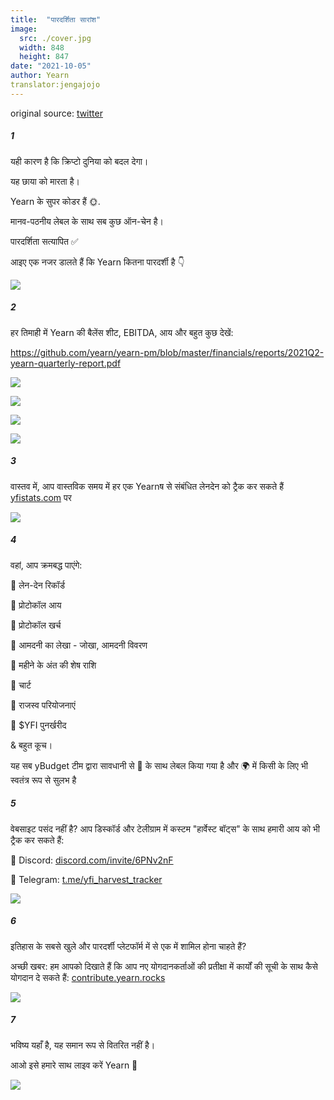 ```yaml
---
title:  "पारदर्शिता सारांश"
image:
  src: ./cover.jpg
  width: 848
  height: 847
date: "2021-10-05"
author: Yearn
translator:jengajojo
---
```

original source: [twitter](https://twitter.com/iearnfinance/status/1445143482830446600)

##### 1

यही कारण है कि क्रिप्टो दुनिया को बदल देगा।

यह छाया को मारता है।

Yearn के सुपर कोडर हैं 🌞.

मानव-पठनीय लेबल के साथ सब कुछ ऑन-चेन है।

पारदर्शिता सत्यापित ✅

आइए एक नजर डालते हैं कि Yearn कितना पारदर्शी है 👇

![](image1.jpg?w=848&h=847)

##### 2

हर तिमाही में Yearn की बैलेंस शीट, EBITDA, आय और बहुत कुछ देखें:

https://github.com/yearn/yearn-pm/blob/master/financials/reports/2021Q2-yearn-quarterly-report.pdf

![](image2.jpg?w=1200&h=579)

![](image3.jpg?w=1200&h=626)

![](image4.jpg?w=1199&h=631)

![](image5.jpg?w=1200&h=607)

##### 3

वास्तव में, आप वास्तविक समय में हर एक Yearnष से संबंधित लेनदेन को ट्रैक कर सकते हैं [yfistats.com](http://www.yfistats.com/) पर

![](image6.jpg?w=1200&h=655)

##### 4

वहां, आप क्रमबद्ध पाएंगे:

🔵 लेन-देन रिकॉर्ड

🔵 प्रोटोकॉल आय

🔵 प्रोटोकॉल खर्च

🔵 आमदनी का लेखा - जोखा, आमदनी विवरण

🔵 महीने के अंत की शेष राशि

🔵 चार्ट

🔵 राजस्व परियोजनाएं

🔵 $YFI पुनर्खरीद

& बहुत कूच।

यह सब yBudget टीम द्वारा सावधानी से 💙 के साथ लेबल किया गया है और 🌍 में किसी के लिए भी स्वतंत्र रूप से सुलभ है

##### 5

वेबसाइट पसंद नहीं है? आप डिस्कॉर्ड और टेलीग्राम में कस्टम "हार्वेस्ट बॉट्स" के साथ हमारी आय को भी ट्रैक कर सकते हैं:

🔵 Discord: [discord.com/invite/6PNv2nF](https://discord.com/invite/6PNv2nF)

🔵 Telegram: [t.me/yfi_harvest_tracker](https://t.me/yfi_harvest_tracker)

![](image7.jpg?w=1200&h=747)

##### 6

इतिहास के सबसे खुले और पारदर्शी प्लेटफॉर्म में से एक में शामिल होना चाहते हैं?

अच्छी खबर: हम आपको दिखाते हैं कि आप नए योगदानकर्ताओं की प्रतीक्षा में कार्यों की सूची के साथ कैसे योगदान दे सकते हैं: [contribute.yearn.rocks](https://contribute.yearn.rocks/)

![](image8.jpg?w=1200&h=712)

##### 7

भविष्य यहाँ है, यह समान रूप से वितरित नहीं है।

आओ इसे हमारे साथ लाइव करें Yearn 💙

![](image9.jpg?w=1200&h=781)
